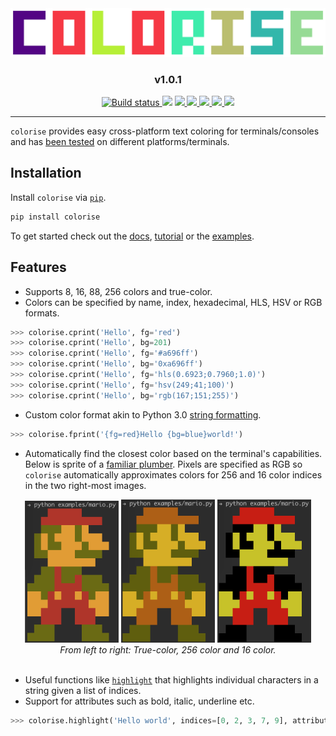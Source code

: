<div style="text-align:center">
    <img src="https://raw.githubusercontent.com/MisanthropicBit/colorise/master/docs/images/colorise-logo.png" />
    <div align="center"><h3>v1.0.1</h3></div>
    <div align="center">
        <a href="https://github.com/MisanthropicBit/colorise/actions">
            <img alt="Build status" src="https://img.shields.io/github/workflow/status/MisanthropicBit/colorise/ci/master" />
        </a>
        <img src="https://readthedocs.org/projects/colorise/badge/?version=latest" />
        <a href="/LICENSE">
            <img src="https://img.shields.io/github/license/MisanthropicBit/colorise.svg" />
        </a>
        <a href="https://github.com/MisanthropicBit/colorise/releases">
            <img src="https://img.shields.io/github/v/release/MisanthropicBit/colorise?include_prereleases" />
        </a>
        <a href="https://pypi.org/project/colorise/">
            <img src="https://img.shields.io/pypi/v/colorise.svg" />
        </a>
        <a href="https://pypi.org/project/colorise/">
            <img src="https://img.shields.io/pypi/wheel/colorise" />
        </a>
        <img src="https://img.shields.io/pypi/pyversions/colorise.svg" />
    </div>
</div>

---

`colorise` provides easy cross-platform text coloring for terminals/consoles and
has [been tested](https://colorise.readthedocs.io/en/latest/tested_systems.html)
on different platforms/terminals.

## Installation

Install `colorise` via [`pip`](https://pip.pypa.io/en/latest/).

```bash
pip install colorise
```

To get started check out the
[docs](https://colorise.readthedocs.io/en/latest/index.html),
[tutorial](https://colorise.readthedocs.io/en/latest/tutorial.html) or the
[examples](/examples).

## Features

* Supports 8, 16, 88, 256 colors and true-color.
* Colors can be specified by name, index, hexadecimal, HLS, HSV or RGB formats.

```python
>>> colorise.cprint('Hello', fg='red')
>>> colorise.cprint('Hello', bg=201)
>>> colorise.cprint('Hello', fg='#a696ff')
>>> colorise.cprint('Hello', bg='0xa696ff')
>>> colorise.cprint('Hello', fg='hls(0.6923;0.7960;1.0)')
>>> colorise.cprint('Hello', fg='hsv(249;41;100)')
>>> colorise.cprint('Hello', bg='rgb(167;151;255)')
```

* Custom color format akin to Python 3.0 [string formatting](https://docs.python.org/3.7/library/stdtypes.html#str.format).

```python
>>> colorise.fprint('{fg=red}Hello {bg=blue}world!')
```

* Automatically find the closest color based on the terminal's
  capabilities. Below is sprite of a [familiar plumber](/examples/mario.py).
  Pixels are specified as RGB so `colorise` automatically approximates colors
  for 256 and 16 color indices in the two right-most images.

<div align="center">
    <img src="https://raw.githubusercontent.com/MisanthropicBit/colorise/master/docs/images/mario-true-color.png" width="150" />
    <img src="https://raw.githubusercontent.com/MisanthropicBit/colorise/master/docs/images/mario-256-color.png" width="150" />
    <img src="https://raw.githubusercontent.com/MisanthropicBit/colorise/master/docs/images/mario-16-color.png" width="150" />
</div>
<div align="center">
    <i>From left to right: True-color, 256 color and 16 color.</i>
</div>
<br />

* Useful functions like [`highlight`](/examples/highlighting.py) that highlights
  individual characters in a string given a list of indices.
* Support for attributes such as bold, italic, underline etc.

```python
>>> colorise.highlight('Hello world', indices=[0, 2, 3, 7, 9], attributes=[Attr.Italic])
```
